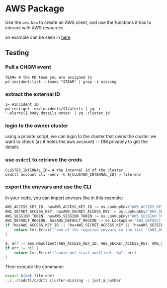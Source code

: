 # AWS Package

Use the `aws.New` to create an AWS client, and use the functions it has to interact with AWS resources

an example can be seen in [here](../../cadctl/cmd/cluster-missing/cluster-missing.go)

## Testing

### Pull a CHGM event

```shell
TEAM= # the PD team you are assigned to
pd incident:list --teams "$TEAM" | grep -i missing
```

### extract the external ID

```shell
I= #Incident ID
pd rest:get -e=/incidents/$I/alerts | jq -r '.alerts[].body.details.notes' | yq .cluster_id
```

### login to the owner cluster

using a private script, we can login to the cluster that owns the cluster we want to check (as it holds the aws account)
-- DM privately to get the details

### use `osdctl` to retrieve the creds

```shell
CLUSTER_INTERNAL_ID= # the internal id of the cluster
osdctl account cli -oenv -C ${CLUSTER_INTERNAL_ID} > file.env
```

### export the envvars and use the CLI

In your code, you can import envvars like in this example:

```go
AWS_ACCESS_KEY_ID, hasAWS_ACCESS_KEY_ID := os.LookupEnv("AWS_ACCESS_KEY_ID")
AWS_SECRET_ACCESS_KEY, hasAWS_SECRET_ACCESS_KEY := os.LookupEnv("AWS_SECRET_ACCESS_KEY")
AWS_SESSION_TOKEN, hasAWS_SESSION_TOKEN := os.LookupEnv("AWS_SESSION_TOKEN")
AWS_DEFAULT_REGION, hasAWS_DEFAULT_REGION := os.LookupEnv("AWS_DEFAULT_REGION")
if !hasAWS_ACCESS_KEY_ID || !hasAWS_SECRET_ACCESS_KEY || !hasAWS_SESSION_TOKEN || !hasAWS_DEFAULT_REGION {
    return fmt.Errorf("one of the required envvars in the list '(AWS_ACCESS_KEY_ID AWS_SECRET_ACCESS_KEY AWS_SESSION_TOKEN AWS_DEFAULT_REGION)' is missing")
}

a, err := aws.NewClient(AWS_ACCESS_KEY_ID, AWS_SECRET_ACCESS_KEY, AWS_SESSION_TOKEN, AWS_DEFAULT_REGION)
if err != nil {
    return fmt.Errorf("could not start awsClient: %w", err)
}
```

Then execute the command:

```bash
export $(cat file.env)
../../cadctl/cadctl cluster-missing -i just_a_number
```